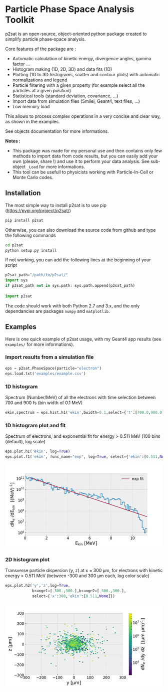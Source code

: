 # Particle Phase Space Analysis Toolkit

p2sat is an open-source, object-oriented python package created to simplify particle phase-space analysis.

Core features of the package are :
- Automatic calculation of kinetic energy, divergence angles, gamma factor ...
- Histogram making (1D, 2D, 3D) and data fits (1D)
- Plotting (1D to 3D histograms, scatter and contour plots) with automatic normalizations and legend
- Particle filtering with a given property (for example select all the particles at a given position)
- Statistical tools (standard deviation, covariance, ...)
- Import data from simulation files (Smilei, Geant4, text files, ...)
- Low memory load

This allows to process complex operations in a very concise and clear way, as shown in the examples.

See objects documentation for more informations.

**Notes :**
- This package was made for my personal use and then contains only few methods to import data from code results, but you can easily add your own (please, share !) and use it to perform your data analysis. See sub-object ``_Load`` for more informations.
- This tool can be usefull to physicists working with Particle-In-Cell or Monte Carlo codes.

## Installation

The most simple way to install p2sat is to use pip (https://pypi.org/project/p2sat/)

```bash
pip install p2sat
```

Otherwise, you can also download the source code from github and type the following commands

```bash
cd p2sat
python setup.py install
```

If not working, you can add the following lines at the beginning of your script

```python
p2sat_path="/path/to/p2sat/"
import sys
if p2sat_path not in sys.path: sys.path.append(p2sat_path)

import p2sat
```

The code should work with both Python 2.7 and 3.x, and the only dependancies are packages `numpy` and `matplotlib`.

## Examples

Here is one quick example of p2sat usage, with my Geant4 app results (see ``examples/`` for more informations).

### Import results from a simulation file

```python
eps = p2sat.PhaseSpace(particle="electron")
eps.load.txt('examples/example.csv')
```

### 1D histogram

Spectrum (Number/MeV) of all the electrons with time selection between 700 and 900 fs (bin width of 0.1 MeV)
```python
ekin,spectrum = eps.hist.h1('ekin',bwidth=0.1,select={'t':[700.0,900.0]})
```

### 1D histogram plot and fit

Spectrum of electrons, and exponential fit for energy > 0.511 MeV (100 bins (default), log scale)
```python
eps.plot.h1('ekin', log=True)
eps.plot.f1('ekin', func_name="exp", log=True, select={'ekin':[0.511,None]})
```

![](h1.png)

### 2D histogram plot

Transverse particle dispersion (y, z) at x = 300 µm, for electrons with kinetic energy > 0.511 MeV (between -300 and 300 µm each, log color scale)
```python
eps.plot.h2('y','z',log=True,
            brange1=[-300.,300.],brange2=[-300.,300.],
            select={'x':300,'ekin':[0.511,None]})
```

![](h2.png)
